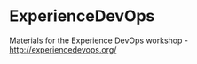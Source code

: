 ExperienceDevOps
================

Materials for the Experience DevOps workshop - http://experiencedevops.org/
